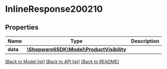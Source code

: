 # InlineResponse200210

## Properties
Name | Type | Description | Notes
------------ | ------------- | ------------- | -------------
**data** | [**\Shopware6SDK\Model\ProductVisibility**](ProductVisibility.md) |  | [optional] 

[[Back to Model list]](../../README.md#documentation-for-models) [[Back to API list]](../../README.md#documentation-for-api-endpoints) [[Back to README]](../../README.md)

